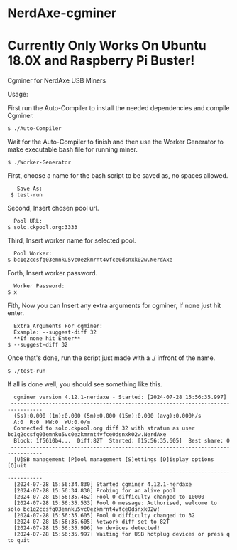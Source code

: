 # NerdAxe-cgminer
# Currently Only Works On Ubuntu 18.0X and Raspberry Pi Buster!
Cgminer for NerdAxe USB Miners

Usage:

First run the Auto-Compiler to install the needed dependencies and compile Cgminer.

	$ ./Auto-Compiler

Wait for the Auto-Compiler to finish and then use the Worker Generator to make executable bash file for running miner.

	$ ./Worker-Generator

First, choose a name for the bash script to be saved as, no spaces allowed.

	   Save As:
	 $ test-run

Second, Insert chosen pool url.

	  Pool URL:
	$ solo.ckpool.org:3333

Third, Insert worker name for selected pool.

	  Pool Worker:
	$ bc1q2ccsfq03emnku5vc0ezkmrnt4vfce0dsnxk02w.NerdAxe

Forth, Insert worker password.

	  Worker Password:
	$ x

Fith, Now you can Insert any extra arguments for cgminer, If none just hit enter.

	  Extra Arguments For cgminer:
	  Example: --suggest-diff 32
	  **If none hit Enter**
	$ --suggest-diff 32

Once that's done, run the script just made with a ./ infront of the name.

	$ ./test-run

If all is done well, you should see something like this.

	  cgminer version 4.12.1-nerdaxe - Started: [2024-07-28 15:56:35.997]
	 --------------------------------------------------------------------------------
	  (5s):0.000 (1m):0.000 (5m):0.000 (15m):0.000 (avg):0.000h/s
	  A:0  R:0  HW:0  WU:0.0/m
	  Connected to solo.ckpool.org diff 32 with stratum as user bc1q2ccsfq03emnku5vc0ezkmrnt4vfce0dsnxk02w.NerdAxe
	  Block: 1f5610b4...  Diff:82T  Started: [15:56:35.605]  Best share: 0
	 --------------------------------------------------------------------------------
	  [U]SB management [P]ool management [S]ettings [D]isplay options [Q]uit
	 --------------------------------------------------------------------------------
	  [2024-07-28 15:56:34.830] Started cgminer 4.12.1-nerdaxe
	  [2024-07-28 15:56:34.830] Probing for an alive pool
	  [2024-07-28 15:56:35.462] Pool 0 difficulty changed to 10000
	  [2024-07-28 15:56:35.533] Pool 0 message: Authorised, welcome to solo bc1q2ccsfq03emnku5vc0ezkmrnt4vfce0dsnxk02w!
	  [2024-07-28 15:56:35.605] Pool 0 difficulty changed to 32
	  [2024-07-28 15:56:35.605] Network diff set to 82T
	  [2024-07-28 15:56:35.996] No devices detected!
	  [2024-07-28 15:56:35.997] Waiting for USB hotplug devices or press q to quit
